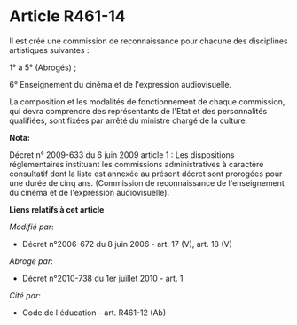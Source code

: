 # Article R461-14

Il est créé une commission de reconnaissance pour chacune des disciplines artistiques suivantes :

1° à 5° (Abrogés) ;

6° Enseignement du cinéma et de l'expression audiovisuelle.

La composition et les modalités de fonctionnement de chaque commission, qui devra comprendre des représentants de l'Etat et
des personnalités qualifiées, sont fixées par arrêté du ministre chargé de la culture.

**Nota:**

Décret n° 2009-633 du 6 juin 2009 article 1 : Les dispositions réglementaires instituant les commissions administratives à
caractère consultatif dont la liste est annexée au présent décret sont prorogées pour une durée de cinq ans. (Commission de
reconnaissance de l'enseignement du cinéma et de l'expression audiovisuelle).

**Liens relatifs à cet article**

_Modifié par_:

  - Décret n°2006-672 du 8 juin 2006 - art. 17 (V), art. 18 (V)

_Abrogé par_:

  - Décret n°2010-738 du 1er juillet 2010 - art. 1

_Cité par_:

  - Code de l'éducation - art. R461-12 (Ab)
